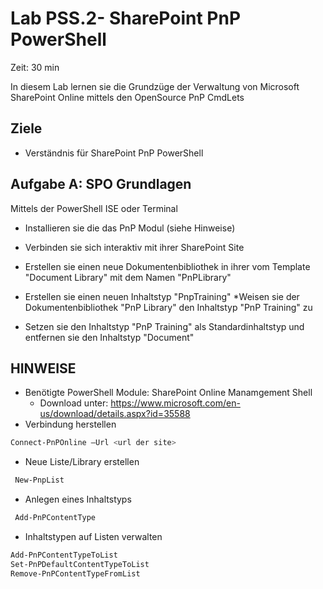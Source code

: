 # Lab PSS.2- SharePoint PnP PowerShell
Zeit: 30 min


In diesem Lab lernen sie die Grundzüge der Verwaltung von Microsoft SharePoint Online mittels den OpenSource PnP CmdLets
## Ziele
- Verständnis für SharePoint PnP PowerShell


## Aufgabe A: SPO Grundlagen

Mittels der PowerShell ISE oder Terminal

* Installieren sie die das PnP Modul (siehe Hinweise)

* Verbinden sie sich interaktiv mit ihrer SharePoint Site

* Erstellen sie einen neue Dokumentenbibliothek in ihrer vom Template "Document Library" mit dem Namen "PnPLibrary"

* Erstellen sie einen neuen Inhaltstyp "PnpTraining"
*Weisen sie der Dokumentenbibliothek "PnP Library" den Inhaltstyp "PnP Training" zu

* Setzen sie den Inhaltstyp "PnP Training" als Standardinhaltstyp und entfernen sie den Inhaltstyp "Document"


## HINWEISE

* Benötigte PowerShell Module: SharePoint Online Manamgement Shell
  * Download unter: https://www.microsoft.com/en-us/download/details.aspx?id=35588
* Verbindung herstellen
```powershell
Connect-PnPOnline –Url <url der site>
```
* Neue Liste/Library erstellen
```powershell
 New-PnpList
```

* Anlegen eines Inhaltstyps
```powershell
 Add-PnPContentType 
```
* Inhaltstypen auf Listen verwalten
```powershell
Add-PnPContentTypeToList
Set-PnPDefaultContentTypeToList
Remove-PnPContentTypeFromList
```
